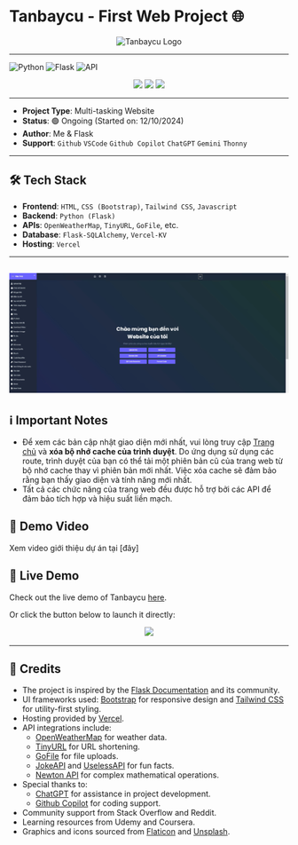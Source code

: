 
# Tanbaycu - First Web Project 🌐
<p align="center">
  <img src="https://i.postimg.cc/nhvjk62Q/Tan-7-cu-2.png" alt="Tanbaycu Logo" width="400"/>
</p>

---
![Python](https://img.shields.io/badge/Python-3.9-blue)
![Flask](https://img.shields.io/badge/Flask-2.0-lightgrey)
![API](https://img.shields.io/badge/API-Enabled-green)
<p align="center">
  <img src="https://img.shields.io/badge/Active%20Users-1.26k-green?style=for-the-badge">
  <img src="https://img.shields.io/badge/Files%20Uploaded-1m-blue?style=for-the-badge">
  <img src="https://img.shields.io/badge/APIs%20Integrated-17-orange?style=for-the-badge">
</p>

---
- **Project Type**: Multi-tasking Website  
- **Status**: 🟢 Ongoing (Started on: 12/10/2024)  
- **Author**: Me & Flask
- **Support**: `Github` `VSCode` `Github Copilot` `ChatGPT` `Gemini` `Thonny`

--- 
## 🛠️ Tech Stack

- **Frontend**: `HTML`, `CSS (Bootstrap)`, `Tailwind CSS`, `Javascript`
- **Backend**: `Python (Flask)`
- **APIs**: `OpenWeatherMap`, `TinyURL`, `GoFile`, etc.
- **Database**: `Flask-SQLAlchemy`, `Vercel-KV`
- **Hosting**: `Vercel`
---
![Chào em](static/mota.png)
---


## ℹ️ Important Notes

- Để xem các bản cập nhật giao diện mới nhất, vui lòng truy cập [Trang chủ](https://tanbaycu.vercel.app) và **xóa bộ nhớ cache của trình duyệt**. Do ứng dụng sử dụng các route, trình duyệt của bạn có thể tải một phiên bản cũ của trang web từ bộ nhớ cache thay vì phiên bản mới nhất. Việc xóa cache sẽ đảm bảo rằng bạn thấy giao diện và tính năng mới nhất.
- Tất cả các chức năng của trang web đều được hỗ trợ bởi các API để đảm bảo tích hợp và hiệu suất liền mạch.


## 🎥 Demo Video

Xem video giới thiệu dự án tại [đây]



## 🎉 Live Demo
Check out the live demo of Tanbaycu [here](https://tanbaycu.vercel.app).

Or click the button below to launch it directly:

<p align="center">
  <a href="https://tanbaycu.vercel.app"><img src="https://img.shields.io/badge/Live%20Demo-Click%20Here-brightgreen?style=for-the-badge"></a>
</p>

---


## 🙏 Credits

- The project is inspired by the [Flask Documentation](https://flask.palletsprojects.com/) and its community.
- UI frameworks used: [Bootstrap](https://getbootstrap.com/) for responsive design and [Tailwind CSS](https://tailwindcss.com/) for utility-first styling.
- Hosting provided by [Vercel](https://vercel.com/).
- API integrations include:
  - [OpenWeatherMap](https://openweathermap.org/api) for weather data.
  - [TinyURL](https://tinyurl.com/) for URL shortening.
  - [GoFile](https://gofile.io/) for file uploads.
  - [JokeAPI](https://v2.jokeapi.dev/) and [UselessAPI](https://uselessapi.com/) for fun facts.
  - [Newton API](https://newton.now.sh/) for complex mathematical operations.
- Special thanks to:
  - [ChatGPT](https://chat.openai.com/) for assistance in project development.
  - [Github Copilot](https://github.com/features/copilot) for coding support.
- Community support from Stack Overflow and Reddit.
- Learning resources from Udemy and Coursera.
- Graphics and icons sourced from [Flaticon](https://www.flaticon.com/) and [Unsplash](https://unsplash.com/).




